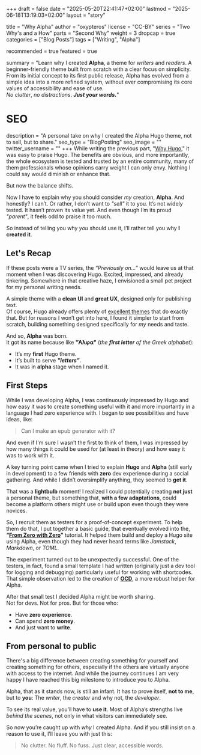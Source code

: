 +++
draft = false
date = "2025-05-20T22:41:47+02:00"
lastmod = "2025-06-18T13:19:03+02:00"
layout = "story"

title = "Why Alpha"
author = "oxypteros"
license = "CC-BY"
series = "Two Why's and a How"
  parts = "Second Why"
  weight = 3
dropcap = true
categories = ["Blog Posts"]
tags = ["Writing", "Alpha"]

recommended = true
featured = true

summary = "Learn why I created **Alpha**, a theme for *writers* and *readers*. A beginner-friendly theme built from scratch with a clear focus on simplicity. From its initial concept to its first public release, Alpha has evolved from a simple idea into a more refined system, without ever compromising its core values of accessibility and ease of use.<br> *No clutter*, *no distractions*. ***Just your words.***"

# SEO
description = "A personal take on why I created the Alpha Hugo theme, not to sell, but to share."
seo_type = "BlogPosting"
seo_image = ""
twitter_username = ""
+++
While writing the previous part, "[Why Hugo](/blog/why-hugo)," it was easy to praise Hugo. The benefits are obvious, and more importantly, the whole ecosystem is tested and trusted by an entire community, many of them professionals whose opinions carry weight I can only envy. Nothing I could say would diminish or enhance that.

But now the balance shifts.

Now I have to explain why you should consider *my* creation, **Alpha**. And honestly? I can’t. Or rather, I don’t want to *"sell"* it to you. It’s not widely tested. It hasn’t proven its value yet. And even though I’m its proud *"parent"*, it feels odd to praise it too much.

So instead of telling you why *you* should use it, I’ll rather tell you why **I created it**.

## Let's Recap

If these posts were a TV series, the *“Previously on…”* would leave us at that moment when I was discovering Hugo. Excited, impressed, and already tinkering. Somewhere in that creative haze, I envisioned a small pet project for my personal writing needs.

A simple theme with a **clean UI** and **great UX**, designed only for publishing text.  
Of course, Hugo already offers plenty of [excellent themes](https://themes.gohugo.io/) that do exactly that. But for reasons I won’t get into here, I found it simpler to start from scratch, building something designed specifically for *my* needs and taste.

And so, **Alpha** was born.  
It got its name because like **"Άλφα"** (*the **first letter** of the Greek alphabet*):
- It’s my **first** Hugo theme.  
- It’s built to serve ***"letters"***.
- It was in **alpha** stage when I named it.  

## First Steps

While I was developing Alpha, I was continuously impressed by Hugo and how easy it was to create something useful with it and more importantly in a language I had zero experience with. I began to see possibilities and have ideas, like: 

> Can I make an epub generator with it? 

And even if I'm sure I wasn’t the first to think of them, I was impressed by how many things it could be used for (at least in theory) and how easy it was to work with it.

A key turning point came when I tried to explain **Hugo** and **Alpha** (still early in development) to a few friends with **zero** dev experience during a social gathering. And while I didn’t oversimplify anything, they seemed to **get it**.

That was a **lightbulb** moment! I realized I could potentially creating **not just** a personal theme, but something that, **with a few adaptations**, could become a platform others might use or build upon even though they were novices.

So, I recruit them as testers for a proof-of-concept experiment. To help them do that, I put together a basic guide, that eventually evolved into the, **“[From Zero with Zero](https://alpha.oxypteros.com/get-started)”** tutorial. It helped them build and deploy a Hugo site using Alpha, even though they had never heard terms like *Jamstack*, *Markdown*, or *TOML*.  

The experiment turned out to be unexpectedly successful. One of the testers, in fact, found a small template I had written (originally just a dev tool for logging and debugging) particularly useful for working with shortcodes. That simple observation led to the creation of **[OCD](https://alpha.oxypteros.com/docs/ocd)**, a more robust helper for Alpha.


After that small test I decided Alpha might be worth sharing.  
Not for devs. Not for pros. But for those who:
- Have **zero experience**.  
- Can spend **zero money**.  
- And just want to **write**.

## From personal to public

There's a big difference between creating something for yourself and creating something for others, especially if the others are virtually anyone with access to the internet. And while the journey continues I am very happy I have reached this big milestone to introduce you to Alpha.

Alpha, that as it stands now, is still an infant. It has to prove itself, **not to me**, but to **you**:  The *writer*, the *creator* and why not, the *developer*.

To see its real value, you’ll have to **use it**. Most of Alpha’s strengths live *behind the scenes*, not only in what visitors can immediately see.

So now you’re caught up with *why* I created Alpha. And if you still insist on a reason to use it, I’ll leave you with just this:

> No clutter. No fluff. No fuss.  Just clear, accessible words.


